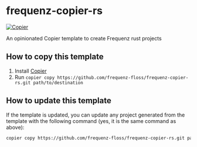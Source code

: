 # frequenz-copier-rs

[![Copier](https://img.shields.io/endpoint?url=https://raw.githubusercontent.com/copier-org/copier/master/img/badge/badge-grayscale-inverted-border-orange.json)](https://github.com/copier-org/copier)

An opinionated Copier template to create Frequenz rust projects

## How to copy this template

1. Install [Copier](https://copier.readthedocs.io/en/stable/#installation)
2. Run `copier copy https://github.com/frequenz-floss/frequenz-copier-rs.git path/to/destination`

## How to update this template

If the template is updated, you can update any project generated from the
template with the following command (yes, it is the same command as above):

```sh
copier copy https://github.com/frequenz-floss/frequenz-copier-rs.git path/to/destination
```

